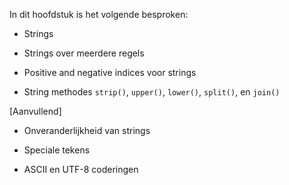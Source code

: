 In dit hoofdstuk is het volgende besproken:

-   Strings

-   Strings over meerdere regels

-   Positive and negative indices voor strings

-   String methodes `strip()`, `upper()`, `lower()`, `split()`, en `join()`

[Aanvullend]

-   Onveranderlijkheid van strings

-   Speciale tekens

-   ASCII en UTF-8 coderingen
